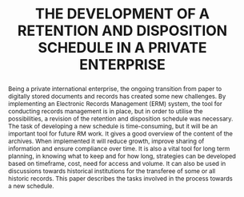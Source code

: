 ---
abstract: 'Being a private international enterprise, the ongoing transition from paper
  to digitally stored documents and records has created some new challenges.

  By implementing an Electronic Records Management (ERM) system, the tool for conducting
  records management is in place, but in order to utilise the possibilities, a revision
  of the retention and disposition schedule was necessary.

  The task of developing a new schedule is time-consuming, but it will be an important
  tool for future RM work. It gives a good overview of the content of the archives.
  When implemented it will reduce growth, improve sharing of information and ensure
  compliance over time. It is also a vital tool for long term planning, in knowing
  what to keep and for how long, strategies can be developed based on timeframe, cost,
  need for access and volume. It can also be used in discussions towards historical
  institutions for the transferee of some or all historic records.

  This paper describes the tasks involved in the process towards a new schedule.'
creators:
- Konstad, Pihl
- Margrethe, Ellen
date: null
document_url: https://services.phaidra.univie.ac.at/api/object/o:245899/download
grand_parent: iPRES
institutions: []
keywords:
- vienna
landing_page_url: https://phaidra.univie.ac.at/o:245899
language: eng
layout: publication
license: CC BY-SA 2.0 AT
notes_url: null
parent: iPRES 2010
presentation_url: null
publication_type: poster
size: 237042
source_name: iPRES
title: THE DEVELOPMENT OF A RETENTION AND DISPOSITION SCHEDULE IN A PRIVATE ENTERPRISE
year: 2010
---